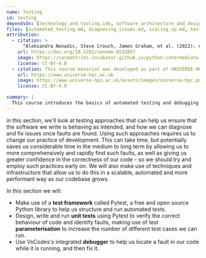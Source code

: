 ```yaml
---
name: Testing
id: testing
dependsOn: [technology_and_tooling.ide, software_architecture_and_design.procedural]
files: [automated_testing.md, diagnosing_issues.md, scaling_up.md, testable_code_fixtures.md, mocking.md]
attribution:
  - citation: >
      "Aleksandra Nenadic, Steve Crouch, James Graham, et al. (2022). carpentries-incubator/python-intermediate-development: beta (beta). Zenodo. https://doi.org/10.5281/zenodo.6532057"
    url: https://doi.org/10.5281/zenodo.6532057
    image: https://carpentries-incubator.github.io/python-intermediate-development/assets/img/incubator-logo-blue.svg
    license: CC-BY-4.0
  - citation: This course material was developed as part of UNIVERSE-HPC, which is funded through the SPF ExCALIBUR programme under grant number EP/W035731/1
    url: https://www.universe-hpc.ac.uk
    image: https://www.universe-hpc.ac.uk/assets/images/universe-hpc.png
    license: CC-BY-4.0

summary: |
  This course introduces the basics of automated testing and debugging in Python, using the Pytest framework.
---
```


in this section, we'll look at testing approaches that can help us ensure that the software we write is behaving as intended, and how we can diagnose and fix issues once faults are found. Using such approaches requires us to change our practice of development. This can take time, but potentially saves us considerable time in the medium to long term by allowing us to more comprehensively and rapidly find such faults, as well as giving us greater confidence in the correctness of our code - so we should try and employ such practices early on. We will also make use of techniques and infrastructure that allow us to do this in a scalable, automated and more performant way as our codebase grows.

In this section we will:

- Make use of a **test framework** called Pytest, a free and open source Python library to help us structure and run automated tests.
- Design, write and run **unit tests** using Pytest to verify the correct behaviour of code and identify faults, making use of test **parameterisation** to increase the number of different test cases we can run.
- Use VsCodes's integrated **debugger** to help us locate a fault in our code while it is running, and then fix it.
